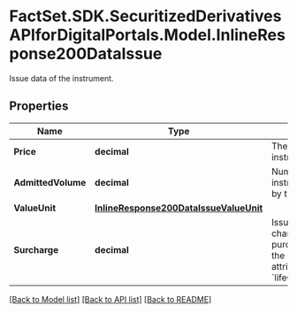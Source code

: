 # FactSet.SDK.SecuritizedDerivativesAPIforDigitalPortals.Model.InlineResponse200DataIssue
Issue data of the instrument.

## Properties

Name | Type | Description | Notes
------------ | ------------- | ------------- | -------------
**Price** | **decimal** | The price at which the instrument was issued. | [optional] 
**AdmittedVolume** | **decimal** | Number of pieces of the instrument admitted to trading by the regulating authority. | [optional] 
**ValueUnit** | [**InlineResponse200DataIssueValueUnit**](InlineResponse200DataIssueValueUnit.md) |  | [optional] 
**Surcharge** | **decimal** | Issue surcharge. An additional charge paid to the issuer when purchasing the product during the subscription period (see attribute &#x60;lifeCycle.subscriptionPeriod&#x60;). | [optional] 

[[Back to Model list]](../README.md#documentation-for-models) [[Back to API list]](../README.md#documentation-for-api-endpoints) [[Back to README]](../README.md)

